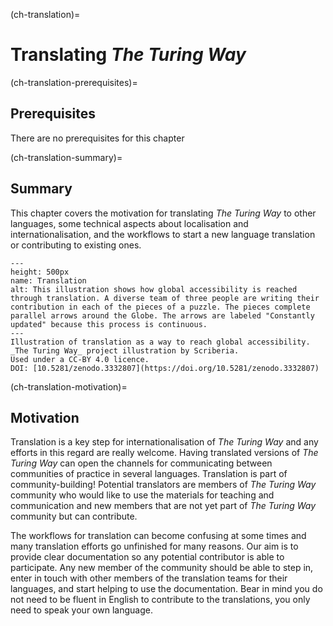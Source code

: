 (ch-translation)=
# Translating _The Turing Way_

(ch-translation-prerequisites)=
## Prerequisites

There are no prerequisites for this chapter

(ch-translation-summary)=
## Summary

This chapter covers the motivation for translating _The Turing Way_ to other languages, some technical aspects about localisation and internationalisation, and the workflows to start a new language translation or contributing to existing ones. 

```{figure} ../figures/Translation.jpg
---
height: 500px
name: Translation
alt: This illustration shows how global accessibility is reached through translation. A diverse team of three people are writing their contribution in each of the pieces of a puzzle. The pieces complete parallel arrows around the Globe. The arrows are labeled "Constantly updated" because this process is continuous.
---
Illustration of translation as a way to reach global accessibility. _The Turing Way_ project illustration by Scriberia.
Used under a CC-BY 4.0 licence.
DOI: [10.5281/zenodo.3332807](https://doi.org/10.5281/zenodo.3332807)
```

(ch-translation-motivation)=
## Motivation

Translation is a key step for internationalisation of _The Turing Way_ and any efforts in this regard are really welcome.
Having translated versions of _The Turing Way_ can open the channels for communicating between communities of practice in several languages.
Translation is part of community-building!
Potential translators are members of _The Turing Way_ community who would like to use the materials for teaching and communication and new members that are not yet part of _The Turing Way_ community but can contribute.

The workflows for translation can become confusing at some times and many translation efforts go unfinished for many reasons.
Our aim is to provide clear documentation so any potential contributor is able to participate. 
Any new member of the community should be able to step in, enter in touch with other members of the translation teams for their languages, and start helping to use the documentation.
Bear in mind you do not need to be fluent in English to contribute to the translations, you only need to speak your own language.